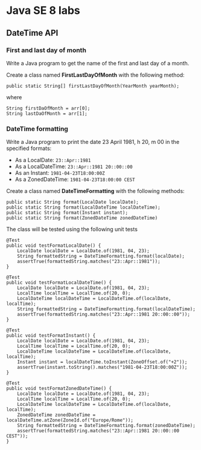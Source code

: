 # Java SE 8 labs
## DateTime API
### First and last day of month

Write a Java program to get the name of the first and last day of a month.

Create a class named **FirstLastDayOfMonth** with the following method:

```
public static String[] firstLastDayOfMonth(YearMonth yearMonth);
```
where

```
String firstDaOfMonth = arr[0];
String lastDaOfMonth = arr[1];
```


### DateTime formatting
Write a Java program to print the date 23 April 1981, h 20, m 00 in the specified formats:

- As a LocalDate: `23::Apr::1981`
- As a LocalDateTime: `23::Apr::1981 20::00::00`
- As an Instant: `1981-04-23T18:00:00Z`
- As a ZonedDateTime: `1981-04-23T18:00:00 CEST`

Create a class named **DateTimeFormatting** with the following methods:

```
public static String format(LocalDate localDate);
public static String format(LocalDateTime localDateTime);
public static String format(Instant instant);
public static String format(ZonedDateTime zonedDateTime)
```

The class will be tested using the following unit tests

```
@Test
public void testFormatLocalDate() {
    LocalDate localDate = LocalDate.of(1981, 04, 23);
    String formattedString = DateTimeFormatting.format(localDate);
    assertTrue(formattedString.matches("23::Apr::1981"));
}

@Test
public void testFormatLocalDateTime() {
    LocalDate localDate = LocalDate.of(1981, 04, 23);
    LocalTime localTime = LocalTime.of(20, 0);
    LocalDateTime localDateTime = LocalDateTime.of(localDate, localTime);
    String formattedString = DateTimeFormatting.format(localDateTime);
    assertTrue(formattedString.matches("23::Apr::1981 20::00::00"));
}

@Test
public void testFormatInstant() {
    LocalDate localDate = LocalDate.of(1981, 04, 23);
    LocalTime localTime = LocalTime.of(20, 0);
    LocalDateTime localDateTime = LocalDateTime.of(localDate, localTime);
    Instant instant = localDateTime.toInstant(ZoneOffset.of("+2"));
    assertTrue(instant.toString().matches("1981-04-23T18:00:00Z"));
}

@Test
public void testFormatZonedDateTime() {
    LocalDate localDate = LocalDate.of(1981, 04, 23);
    LocalTime localTime = LocalTime.of(20, 0);
    LocalDateTime localDateTime = LocalDateTime.of(localDate, localTime);
    ZonedDateTime zonedDateTime = localDateTime.atZone(ZoneId.of("Europe/Rome"));
    String formattedString = DateTimeFormatting.format(zonedDateTime);
    assertTrue(formattedString.matches("23::Apr::1981 20::00::00 CEST"));
}
```